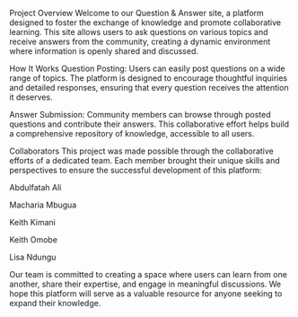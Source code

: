 Project Overview
Welcome to our Question & Answer site, a platform designed to foster the exchange of knowledge and promote collaborative learning. This site allows users to ask questions on various topics and receive answers from the community, creating a dynamic environment where information is openly shared and discussed.

How It Works
Question Posting: Users can easily post questions on a wide range of topics. The platform is designed to encourage thoughtful inquiries and detailed responses, ensuring that every question receives the attention it deserves.

Answer Submission: Community members can browse through posted questions and contribute their answers. This collaborative effort helps build a comprehensive repository of knowledge, accessible to all users.

Collaborators
This project was made possible through the collaborative efforts of a dedicated team. Each member brought their unique skills and perspectives to ensure the successful development of this platform:

Abdulfatah Ali

Macharia Mbugua

Keith Kimani

Keith Omobe

Lisa Ndungu

Our team is committed to creating a space where users can learn from one another, share their expertise, and engage in meaningful discussions. We hope this platform will serve as a valuable resource for anyone seeking to expand their knowledge.
